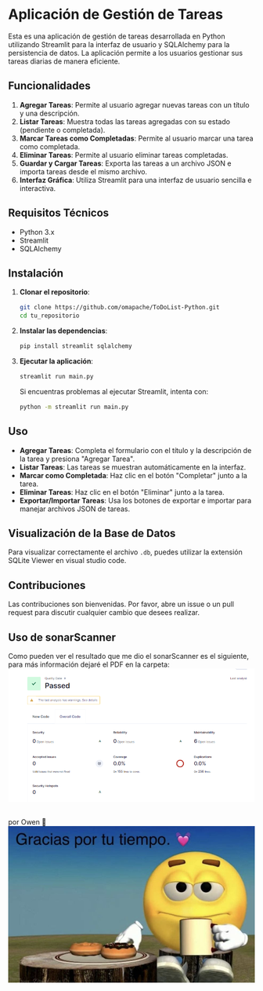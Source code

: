 # Aplicación de Gestión de Tareas

Esta es una aplicación de gestión de tareas desarrollada en Python utilizando Streamlit para la interfaz de usuario y SQLAlchemy para la persistencia de datos. La aplicación permite a los usuarios gestionar sus tareas diarias de manera eficiente.

## Funcionalidades

1. **Agregar Tareas**: Permite al usuario agregar nuevas tareas con un título y una descripción.
2. **Listar Tareas**: Muestra todas las tareas agregadas con su estado (pendiente o completada).
3. **Marcar Tareas como Completadas**: Permite al usuario marcar una tarea como completada.
4. **Eliminar Tareas**: Permite al usuario eliminar tareas completadas.
5. **Guardar y Cargar Tareas**: Exporta las tareas a un archivo JSON e importa tareas desde el mismo archivo.
6. **Interfaz Gráfica**: Utiliza Streamlit para una interfaz de usuario sencilla e interactiva.

## Requisitos Técnicos

- Python 3.x
- Streamlit
- SQLAlchemy

## Instalación

1. **Clonar el repositorio**:
   ```bash
   git clone https://github.com/omapache/ToDoList-Python.git
   cd tu_repositorio
   ```

2. **Instalar las dependencias**:
   ```bash
   pip install streamlit sqlalchemy
   ```

3. **Ejecutar la aplicación**:
   ```bash
   streamlit run main.py
   ```

   Si encuentras problemas al ejecutar Streamlit, intenta con:
   ```bash
   python -m streamlit run main.py
   ```

## Uso

- **Agregar Tareas**: Completa el formulario con el título y la descripción de la tarea y presiona "Agregar Tarea".
- **Listar Tareas**: Las tareas se muestran automáticamente en la interfaz.
- **Marcar como Completada**: Haz clic en el botón "Completar" junto a la tarea.
- **Eliminar Tareas**: Haz clic en el botón "Eliminar" junto a la tarea.
- **Exportar/Importar Tareas**: Usa los botones de exportar e importar para manejar archivos JSON de tareas.

## Visualización de la Base de Datos

Para visualizar correctamente el archivo `.db`, puedes utilizar la extensión SQLite Viewer en visual studio code.

## Contribuciones

Las contribuciones son bienvenidas. Por favor, abre un issue o un pull request para discutir cualquier cambio que desees realizar.

## Uso de sonarScanner

Como pueden ver el resultado que me dio el sonarScanner es el siguiente, para más información dejaré el PDF en la carpeta:
![alt text](image.png)

##
por Owen 🦝
![alt text](imagenFinal.jpg)
